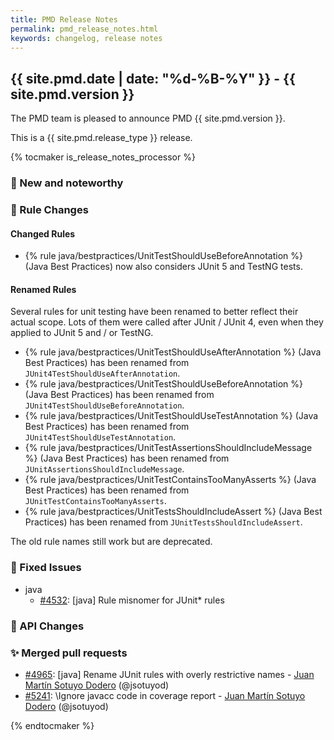 ```yaml
---
title: PMD Release Notes
permalink: pmd_release_notes.html
keywords: changelog, release notes
---
```


## {{ site.pmd.date | date: "%d-%B-%Y" }} - {{ site.pmd.version }}

The PMD team is pleased to announce PMD {{ site.pmd.version }}.

This is a {{ site.pmd.release_type }} release.

{% tocmaker is_release_notes_processor %}

### 🚀 New and noteworthy

### 🌟 Rule Changes

#### Changed Rules
* {% rule java/bestpractices/UnitTestShouldUseBeforeAnnotation %} (Java Best Practices) now also considers JUnit 5 and TestNG tests.

#### Renamed Rules
Several rules for unit testing have been renamed to better reflect their actual scope. Lots of them were called
after JUnit / JUnit 4, even when they applied to JUnit 5 and / or TestNG.

* {% rule java/bestpractices/UnitTestShouldUseAfterAnnotation %} (Java Best Practices) has been renamed from `JUnit4TestShouldUseAfterAnnotation`.
* {% rule java/bestpractices/UnitTestShouldUseBeforeAnnotation %} (Java Best Practices) has been renamed from `JUnit4TestShouldUseBeforeAnnotation`.
* {% rule java/bestpractices/UnitTestShouldUseTestAnnotation %} (Java Best Practices) has been renamed from `JUnit4TestShouldUseTestAnnotation`.
* {% rule java/bestpractices/UnitTestAssertionsShouldIncludeMessage %} (Java Best Practices) has been renamed from `JUnitAssertionsShouldIncludeMessage`.
* {% rule java/bestpractices/UnitTestContainsTooManyAsserts %} (Java Best Practices) has been renamed from `JUnitTestContainsTooManyAsserts`.
* {% rule java/bestpractices/UnitTestsShouldIncludeAssert %} (Java Best Practices) has been renamed from `JUnitTestsShouldIncludeAssert`.

The old rule names still work but are deprecated.

### 🐛 Fixed Issues
* java
  * [#4532](https://github.com/pmd/pmd/issues/4532): \[java] Rule misnomer for JUnit* rules

### 🚨 API Changes

### ✨ Merged pull requests
* [#4965](https://github.com/pmd/pmd/pull/4965): \[java] Rename JUnit rules with overly restrictive names - [Juan Martín Sotuyo Dodero](https://github.com/jsotuyod) (@jsotuyod)
* [#5241](https://github.com/pmd/pmd/pull/5241): \Ignore javacc code in coverage report - [Juan Martín Sotuyo Dodero](https://github.com/jsotuyod) (@jsotuyod)

{% endtocmaker %}


